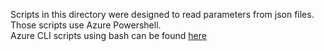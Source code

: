 Scripts in this directory were designed to read parameters from json files.<br/>
Those scripts use Azure Powershell.<br/>
Azure CLI scripts using bash can be found [here](../azure-cli/)